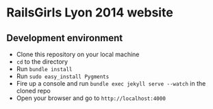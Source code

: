 # RailsGirls Lyon 2014 website

## Development environment

- Clone this repository on your local machine
- `cd` to the directory
- Run `bundle install`
- Run `sudo easy_install Pygments`
- Fire up a console and run `bundle exec jekyll serve --watch` in the cloned repo
- Open your browser and go to `http://localhost:4000`
